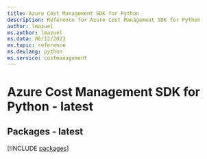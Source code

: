```yaml
---
title: Azure Cost Management SDK for Python
description: Reference for Azure Cost Management SDK for Python
author: lmazuel
ms.author: lmazuel
ms.data: 06/12/2023
ms.topic: reference
ms.devlang: python
ms.service: costmanagement
---
```

# Azure Cost Management SDK for Python - latest
## Packages - latest
[!INCLUDE [packages](cost-management-index.md)]
